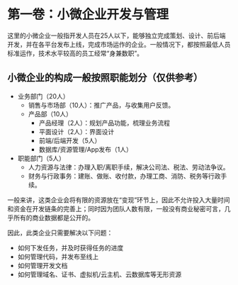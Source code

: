 # 第一卷：小微企业开发与管理

这里的小微企业一般指开发人员在25人以下，能够独立完成策划、设计、前后端开发，并在各平台发布上线，完成市场运作的企业。一般情况下，都按照最低人员标准运作，技术水平较高的员工经常“身兼数职”。

## 小微企业的构成一般按照职能划分（仅供参考）
* 业务部门（20人）
    * 销售与市场部（10人）：推广产品，与收集用户反馈。
    * 产品部（10人）
        * 产品经理（2人）：规划产品功能，梳理业务流程
        * 平面设计（2人）：界面设计
        * 前端/后端开发（5人）
        * 数据库/资源管理/App发布（1人）
* 职能部门（5人）
    * 人力资源与法律：办理入职/离职手续，解决公司法、税法、劳动法争议。
    * 财务与行政事务：建账、做账、收付款，办理工商、消防、税务等行政手续。

一般来讲，这类企业会将有限的资源放在“变现”环节上，因此不允许投入大量时间和资金在开发链条的完善上；同时因为团队人数有限，一般没有商业秘密可言，几乎所有的商业数据都是公开的。

因此，此类企业只需要解决以下问题：
* 如何下发任务，并及时获得任务的进度
* 如何管理代码，并发布至线上
* 如何管理开发文档
* 如何管理域名、证书、虚拟机/云主机、云数据库等无形资源